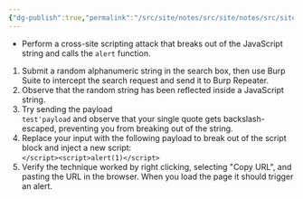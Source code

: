 ```yaml
---
{"dg-publish":true,"permalink":"/src/site/notes/src/site/notes/src/site/notes/src/site/notes/main/cs/ps-wsa-labs/xss/rxss-into-a-java-script-string-with-single-quote-and-backslash-escaped/"}
---
```







- Perform a cross-site scripting attack that breaks out of the JavaScript string and calls the `alert` function.

1. Submit a random alphanumeric string in the search box, then use Burp Suite to intercept the search request and send it to Burp Repeater.  
2. Observe that the random string has been reflected inside a JavaScript string.  
3. Try sending the payload   
`test'payload` and observe that your single quote gets backslash-escaped, preventing you from breaking out of the string.  
4. Replace your input with the following payload to break out of the script block and inject a new script:  
`</script><script>alert(1)</script>`  
5. Verify the technique worked by right clicking, selecting "Copy URL", and pasting the URL in the browser. When you load the page it should trigger an alert.